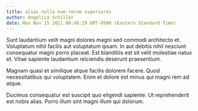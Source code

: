 ```yaml
---
title: alias nulla eum rerum asperiores
author: Angelica Schiller
date: Mon Nov 15 2021 00:48:29 GMT-0500 (Eastern Standard Time)
---
```

Sunt laudantium velit magni dolores magni sed commodi architecto et. Voluptatum nihil facilis aut voluptatum ipsam. In aut debitis nihil nesciunt consequatur magni porro placeat. Est blanditiis est sit velit molestiae natus et. Vitae sapiente laudantium reiciendis deserunt praesentium.

 Magnam quasi et similique atque facilis dolorem facere. Quod necessitatibus qui voluptatem. Enim et dolore est minus qui magni rem ad atque.

 Ducimus consequatur est suscipit quo eligendi sapiente. Ut reprehenderit est nobis alias. Porro illum sint magni illum qui dolorum.